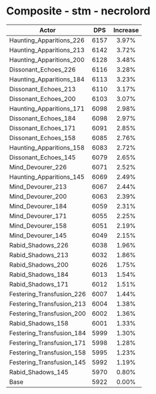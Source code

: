 # Composite - stm - necrolord
| Actor | DPS | Increase |
|---|:---:|:---:|
|Haunting_Apparitions_226|6157|3.97%|
|Haunting_Apparitions_213|6142|3.72%|
|Haunting_Apparitions_200|6128|3.48%|
|Dissonant_Echoes_226|6116|3.28%|
|Haunting_Apparitions_184|6113|3.23%|
|Dissonant_Echoes_213|6110|3.17%|
|Dissonant_Echoes_200|6103|3.07%|
|Haunting_Apparitions_171|6098|2.98%|
|Dissonant_Echoes_184|6098|2.97%|
|Dissonant_Echoes_171|6091|2.85%|
|Dissonant_Echoes_158|6085|2.76%|
|Haunting_Apparitions_158|6083|2.72%|
|Dissonant_Echoes_145|6079|2.65%|
|Mind_Devourer_226|6071|2.52%|
|Haunting_Apparitions_145|6069|2.49%|
|Mind_Devourer_213|6067|2.44%|
|Mind_Devourer_200|6063|2.39%|
|Mind_Devourer_184|6059|2.31%|
|Mind_Devourer_171|6055|2.25%|
|Mind_Devourer_158|6051|2.19%|
|Mind_Devourer_145|6049|2.15%|
|Rabid_Shadows_226|6038|1.96%|
|Rabid_Shadows_213|6032|1.86%|
|Rabid_Shadows_200|6026|1.75%|
|Rabid_Shadows_184|6013|1.54%|
|Rabid_Shadows_171|6012|1.51%|
|Festering_Transfusion_226|6007|1.44%|
|Festering_Transfusion_213|6004|1.38%|
|Festering_Transfusion_200|6002|1.36%|
|Rabid_Shadows_158|6001|1.33%|
|Festering_Transfusion_184|5999|1.30%|
|Festering_Transfusion_171|5998|1.28%|
|Festering_Transfusion_158|5995|1.23%|
|Festering_Transfusion_145|5992|1.19%|
|Rabid_Shadows_145|5970|0.80%|
|Base|5922|0.00%|
